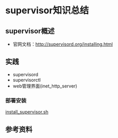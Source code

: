 # supervisor知识总结

## supervisor概述
- 官网文档：http://supervisord.org/installing.html

## 实践
- supervisord
- supervisorctl
- web管理界面(inet_http_server)

### 部署安装
[install_supervisor.sh]()

## 参考资料
